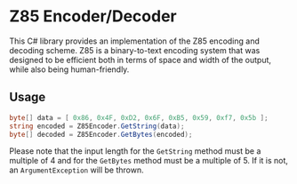 # Z85 Encoder/Decoder

This C# library provides an implementation of the Z85 encoding and decoding scheme. Z85 is a binary-to-text encoding system that was designed to be efficient both in terms of space and width of the output, while also being human-friendly.

## Usage

```csharp
byte[] data = [ 0x86, 0x4F, 0xD2, 0x6F, 0xB5, 0x59, 0xf7, 0x5b ];
string encoded = Z85Encoder.GetString(data);
byte[] decoded = Z85Encoder.GetBytes(encoded);
```

Please note that the input length for the `GetString` method must be a multiple of 4 and for the `GetBytes` method must be a multiple of 5. If it is not, an `ArgumentException` will be thrown.